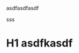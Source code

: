 <question source="abcdMYKkjCAU" />

<question source="abcdhvOGESK8" />
<grouped-questions source="abcdjsunubmW" />
asdfasdfasdf

<question source="abcdGNKUQS2L" />

sss
# H1 asdfkasdf